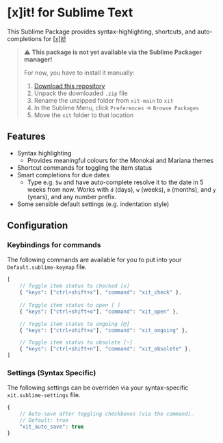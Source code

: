 # [x]it! for Sublime Text

This Sublime Package provides syntax-highlighting, shortcuts, and auto-completions for [[x]it!](https://xit.jotaen.net)

> ⚠️ **This package is not yet available via the Sublime Packager manager!**
> 
> For now, you have to install it manually:
> 1. [Download this repository](https://github.com/jotaen/xit/archive/refs/heads/main.zip)
> 2. Unpack the downloaded `.zip` file
> 3. Rename the unzipped folder from `xit-main` to `xit`
> 4. In the Sublime Menu, click `Preferences` → `Browse Packages`
> 5. Move the `xit` folder to that location

## Features

- Syntax highlighting
	+ Provides meaningful colours for the Monokai and Mariana themes
- Shortcut commands for toggling the item status
- Smart completions for due dates
	+ Type e.g. `5w` and have auto-complete resolve it to the date in 5 weeks from now.
	  Works with `d` (days), `w` (weeks), `m` (months), and `y` (years), and any number prefix.
- Some sensible default settings (e.g. indentation style)

## Configuration

### Keybindings for commands

The following commands are available for you to put into your `Default.sublime-keymap` file.

```js
[
	// Toggle item status to checked [x]
	{ "keys": ["ctrl+shift+x"], "command": "xit_check" },
	
	// Toggle item status to open [ ]
	{ "keys": ["ctrl+shift+o"], "command": "xit_open" },

	// Toggle item status to ongoing [@]
	{ "keys": ["ctrl+shift+a"], "command": "xit_ongoing" },

	// Toggle item status to obsolete [~]
	{ "keys": ["ctrl+shift+n"], "command": "xit_obsolete" },
]
```

### Settings (Syntax Specific)

The following settings can be overriden via your syntax-specific `xit.sublime-settings` file.

```js
{
	// Auto-save after toggling checkboxes (via the command).
	// Default: true
	"xit_auto_save": true
}
```
